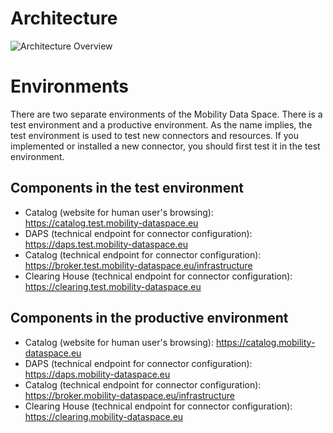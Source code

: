 # Architecture
![Architecture Overview](https://user-images.githubusercontent.com/91048868/173079801-34002bd5-8bae-41ac-8f13-f290cae10365.jpg "Architecture Overview")


# Environments
There are two separate environments of the Mobility Data Space. There is a test environment and a productive environment. As the name implies, the test environment is used to test new connectors and resources. If you implemented or installed a new connector, you should first test it in the test environment.

## Components in the test environment
* Catalog (website for human user's browsing): https://catalog.test.mobility-dataspace.eu
* DAPS (technical endpoint for connector configuration): https://daps.test.mobility-dataspace.eu
* Catalog (technical endpoint for connector configuration): https://broker.test.mobility-dataspace.eu/infrastructure
* Clearing House (technical endpoint for  connector configuration): https://clearing.test.mobility-dataspace.eu

## Components in the productive environment
* Catalog (website for human user's browsing): https://catalog.mobility-dataspace.eu
* DAPS (technical endpoint for connector configuration): https://daps.mobility-dataspace.eu
* Catalog (technical endpoint for connector configuration): https://broker.mobility-dataspace.eu/infrastructure
* Clearing House (technical endpoint for connector configuration): https://clearing.mobility-dataspace.eu
